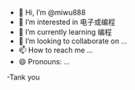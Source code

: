 - 👋 Hi, I’m @miwu888
- 👀 I’m interested in 电子或编程
- 🌱 I’m currently learning 编程
- 💞️ I’m looking to collaborate on ...
- 📫 How to reach me ...
- 😄 Pronouns: ...

<!---
miwu888/miwu888 is a ✨ special ✨ repository because its `README.md` (this file) appears on your GitHub profile.
You can click the Preview link to take a look at your changes.
--->
-Tank you
